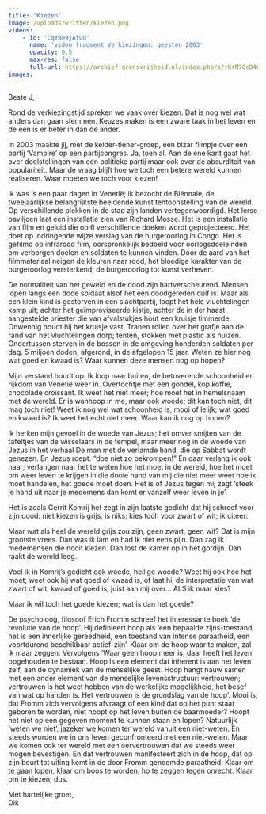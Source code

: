 ```yaml
---
title: 'Kiezen'
image: /uploads/written/kiezen.png
videos:
    - id: 'CqYBe9jAfUU'
      name: 'video fragment Verkiezingen: geesten 2003'
      opacity: 0.5
      max-res: false
      full-url: https://archief.grensvrijheid.nl/index.php/s/rKrM7OcD4CZl6eA
images:
---
```


Beste J,

Rond de verkiezingstijd spreken we vaak over kiezen. Dat is nog wel wat anders dan gaan stemmen. Keuzes maken is een zware taak in het leven en de een is er beter in dan de ander.

In 2003 maakte jij, met de kelder-tiener-groep, een bizar filmpje over een partij ‘Vampire’ op een partijcongres. Ja, toen al. Aan de ene kant gaat het over doelstellingen van een politieke partij maar ook over de absurditeit van populariteit. Maar de vraag blijft hoe we toch een betere wereld kunnen realiseren. Waar moeten we toch voor kiezen!

Ik was ‘s een paar dagen in Venetië; ik bezocht de Biënnale, de tweejaarlijkse belangrijkste beeldende kunst tentoonstelling van de wereld. Op verschillende plekken in de stad zijn landen vertegenwoordigd. Het Ierse paviljoen laat een installatie zien van  Richard Mosse. Het is een installatie van film en geluid die op 6 verschillende doeken wordt geprojecteerd. Het doet op indringende wijze verslag van de burgeroorlog in Congo. Het is gefilmd op infrarood film, oorspronkelijk bedoeld voor oorlogsdoeleinden om verborgen doelen en soldaten te kunnen vinden. Door de aard van het filmmateriaal neigen de kleuren naar rood, het bloedige karakter van de burgeroorlog versterkend; de burgeroorlog tot kunst verheven. 

De normaliteit van het geweld en de dood zijn hartverscheurend. Mensen lopen langs een dode soldaat alsof het een doodgereden duif is. Maar als een klein kind is gestorven in een slachtpartij, loopt het hele vluchtelingen kamp uit; achter het geïmproviseerde kistje, achter de in der haast aangestelde priester die van afvalstukjes hout een kruisje timmerde. Onwennig houdt hij het kruisje vast. Tranen rollen over het grafje aan de rand van het vluchtelingen dorp; tenten, stokken met plastic als huizen. Ondertussen sterven in de bossen in de omgeving honderden soldaten per dag. 5 miljoen doden, afgerond, in de afgelopen 15 jaar. Weten ze hier nog wat goed en kwaad is? Waar kunnen deze mensen nog op hopen?

Mijn verstand houdt op. Ik loop naar buiten, de betoverende schoonheid en rijkdom van Venetië weer in. Overtochtje met een gondel, kop koffie, chocolade croissant. Ik weet het niet meer; hoe moet het in hemelsnaam met de wereld. Er is wanhoop in me, maar ook woede; dit kan toch niet, dit mag toch niet! Weet ik nog wel wat schoonheid is, mooi of lelijk; wat goed en kwaad is? Ik weet het echt niet meer. Waar kan ik nog op hopen?

Ik herken mijn gevoel in de woede van Jezus; het omver smijten van de tafeltjes van de wisselaars in de tempel, maar meer nog in de woede van Jezus in het verhaal De man met de verlamde hand, die op Sabbat wordt genezen. En Jezus roept: “doe niet zo bekrompen!” En daar verlang ik ook naar; verlangen naar het te weten hoe het moet in de wereld, hoe het moet om weer leven te krijgen in die dooie hand van mij die niet meer weet hoe ik moet handelen, het goede moet doen. Het is of Jezus tegen míj zegt ‘steek je hand uit naar je medemens dan komt er vanzelf weer leven in je’. 

Het is zoals Gerrit Komrij het zegt in zijn laatste gedicht dat hij schreef voor zijn dood: niet kiezen is grijs, is niks; kies toch voor zwart of wit; ik citeer:

Maar wat als heel de wereld grijs zou zijn,
geen zwart, geen wit? Dat is mijn grootste vrees.
Dan was ik lam en had ik niet eens pijn.
Dan zag ik medemensen die nooit kiezen.
Dan lost de kamer op in het gordijn.
Dan raakt de wereld leeg.

Voel ik in Komrij’s gedicht ook woede, heilige woede? Weet hij ook hoe het moet; weet ook hij wat goed of kwaad is, of laat hij de interpretatie van wat zwart of wit, kwaad of goed is, juist aan mij over… ALS ik maar kies?

Maar ik wil toch het goede kiezen; wat is dan het goede?

De psycholoog, filosoof Erich Fromm schreef het interessante boek ‘de revolutie van de hoop’. Hij definieert hoop als ‘een bepaalde zijns-toestand, het is een innerlijke gereedheid, een toestand van intense paraatheid, een voortdurend beschikbaar actief-zijn’. Klaar om de hoop waar te maken, zal ik maar zeggen. Vervolgens ‘Waar geen hoop meer is, daar heeft het leven opgehouden te bestaan. Hoop is een element dat inherent is aan het leven zelf, aan de dynamiek van de menselijke geest. Hoop hangt nauw samen met een ander element van de menselijke levensstructuur: vertrouwen; vertrouwen is het weet hebben van de werkelijke mogelijkheid, het besef van wat op handen is. Het vertrouwen is de grondslag van de hoop’. Mooi is, dat Fromm zich vervolgens afvraagt of een kind dat op het punt staat geboren te worden, niet hoopt op het leven buiten de baarmoeder? Hoopt het niet op een gegeven moment te kunnen staan en lopen? 
Natuurlijk ‘weten we niet’, jazeker we komen ter wereld vanuit een niet-weten. En steeds worden we in ons leven geconfronteerd met een niet-weten. Maar we komen ook ter wereld met een oervertrouwen dat we steeds weer mogen bevestigen. En dat vertrouwen manifesteert zich in de hoop, dat op zijn beurt tot uiting komt in de door Fromm genoemde paraatheid. Klaar om te gaan lopen, klaar om boos te worden, ho te zeggen tegen onrecht. Klaar om te kiezen, dus.

Met hartelijke groet,<br/>
Dik
